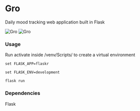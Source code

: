 # Gro
 Daily mood tracking web application built in Flask

![Gro](https://i.imgur.com/HPxGIoQ.png)
![Gro](https://i.imgur.com/HCeJxTZ.png)

### Usage

Run activate inside /venv/Scripts/ to create a virtual environment
```
set FLASK_APP=flaskr

set FLASK_ENV=development

flask run
```
### Dependencies

Flask
